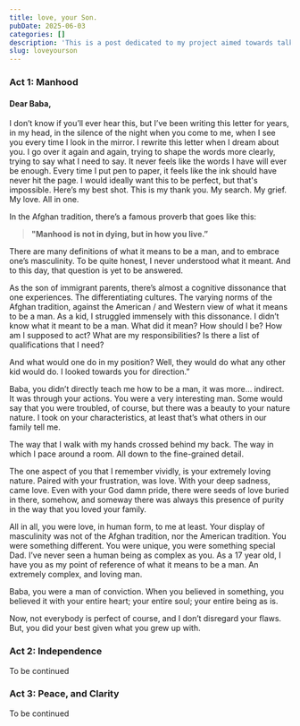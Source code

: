 ```yaml
---
title: love, your Son.
pubDate: 2025-06-03
categories: []
description: 'This is a post dedicated to my project aimed towards talking about my Father, and his legacy'
slug: loveyourson
---
```


### Act 1: Manhood

#### Dear Baba,

I don’t know if you’ll ever hear this, but I’ve been writing this letter for years, in my head, in the silence of the night when you come to me, when I see you every time I look in the mirror. I rewrite this letter when I dream about you. I go over it again and again, trying to shape the words more clearly, trying to say what I need to say. It never feels like the words I have will ever be enough. Every time I put pen to paper, it feels like the ink should have never hit the page. I would ideally want this to be perfect, but that's impossible. Here’s my best shot. This is my thank you. My search. My grief. My love. All in one.

In the Afghan tradition, there’s a famous proverb that goes like this:

> **"Manhood is not in dying, but in how you live.”**

There are many definitions of what it means to be a man, and to embrace one’s masculinity. To be quite honest, I never understood what it meant. And to this day, that question is yet to be answered.

As the son of immigrant parents, there’s almost a cognitive dissonance that one experiences. The differentiating cultures. The varying norms of the Afghan tradition, against the American / and Western view of what it means to be a man. As a kid, I struggled immensely with this dissonance. I didn’t know what it meant to be a man. What did it mean? How should I be? How am I supposed to act? What are my responsibilities? Is there a list of qualifications that I need?

And what would one do in my position? Well, they would do what any other kid would do. I looked towards you for direction.”

Baba, you didn’t directly teach me how to be a man, it was more… indirect. It was through your actions. You were a very interesting man. Some would say that you were troubled, of course, but there was a beauty to your nature nature. I took on your characteristics, at least that’s what others in our family tell me.

The way that I walk with my hands crossed behind my back.
The way in which I pace around a room. All down to the fine-grained detail.

The one aspect of you that I remember vividly, is your extremely loving nature. Paired with your frustration, was love. With your deep sadness, came love. Even with your God damn pride, there were seeds of love buried in there, somehow, and someway there was always this presence of purity in the way that you loved your family.

All in all, you were love, in human form, to me at least. Your display of masculinity was not of the Afghan tradition, nor the American tradition. You were something different. You were unique, you were something special Dad. I’ve never seen a human being as complex as you. As a 17 year old, I have you as my point of reference of what it means to be a man. An extremely complex, and loving man.

Baba, you were a man of conviction. When you believed in something, you believed it with your entire heart; your entire soul; your entire being as is.

Now, not everybody is perfect of course, and I don’t disregard your flaws. But, you did your best given what you grew up with.

### Act 2: Independence

To be continued

### Act 3: Peace, and Clarity

To be continued
